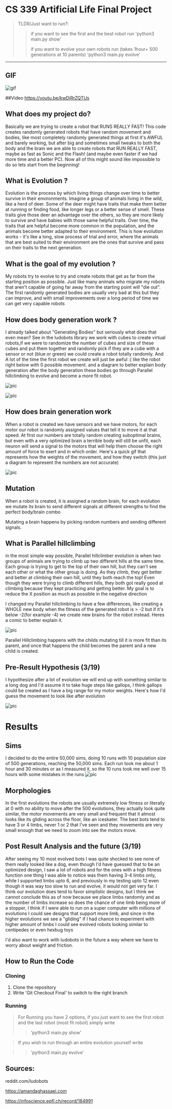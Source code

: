 # CS 339 Artificial Life Final Project 

>TLDR/Just want to run?: 
>> if you want to see the first and the best robot run 'python3 main.py show'
>> 
>>if you want to evolve your own robots run (takes 1hour+ 500 generations at 10 parents) 'python3 main.py evolve'
----------------------------------------------------------------------------------------------------------------------------------------------
## GIF

![gif](pics/theGif.gif)

##Video
https://youtu.be/kwDiRrZQTUs

## What does my project do?
Basically we are trying to create a robot that RUNS REALLY FAST! This code creates randomly generated robots that have random movement and bodies, like most completely randomly generated things at first it's AWFUL and barely working, but after big and sometimes small tweaks to both the body and the brain we are able to create robots that RUN REALLY FAST, maybe as fast as Sonic and the Flash! (and maybe even faster if we had more time and a better PC). Now all of this might sound like impossible to do so lets start from the beginning!
## What is Evolution ? 
Evolution is the process by which living things change over time to better survive in their environments. Imagine a group of animals living in the wild, like a herd of deer. Some of the deer might have traits that make them better at running or finding food, like longer legs or a better sense of smell. These traits give those deer an advantage over the others, so they are more likely to survive and have babies with those same helpful traits. Over time, the traits that are helpful become more common in the population, and the animals become better adapted to their environment. This is how evolution works - it's like a long, slow process of trial and error, where the animals that are best suited to their environment are the ones that survive and pass on their traits to the next generation.
## What is the goal of my evolution ? 
My robots try to evolve to try and create robots that get as far from the starting position as possible. Just like many animals who migrate my robots that aren't capable of going far away from the starting point will "die out". The first randomly generated bodies are usually very bad at this but they can improve, and with small improvements over a long period of time we can get very capable robots
## How does body generation work ?
I already talked about "Generating Bodies" but seriously what does that even mean? See in the ludobots library we work with cubes to create virtual robots,if we were to randomize the number of cubes and size of these cubes and put them together and randomly pick if they are a cube with a sensor or not (blue or green) we could create a robot totally randomly. And A lot of the time the first robot we create will just be awful :( like the robot right below with 0 possible movement. and a diagram to better explain body generation after the body generation these bodies go through Parallel hillclimbing to evolve and become a more fit robot.

![pic](pics/rename.png)

![pic](pics/generation.png)

## How does brain generation work
 When a robot is created we have sensors and we have motors, for each motor our robot is randomly assigned values that tell it to move it at that speed. At first our numbers are totally random creating suboptimal brains, but even with a very optimized brain a terrible body will still be unfit, each neuron will send a signal to the motors that will help them choose the right amount of force to exert and in which order. Here's a quick gif that represents how the weights of the movement, and how they switch (this just a diagram to represent the numbers are not accurate)
 
![pic](pics/braingen.gif)


## Mutation
When a robot is created, it is assigned a random brain, for each evolution we mutate its brain to send different signals at different strengths to find the perfect body/brain combo

Mutating a brain happens by picking random numbers and sending different signals. 


## What is Parallel hillclimbing
in the most simple way possible, Parallel hillclimber evolution is when two groups of animals are trying to climb up two different hills at the same time. Each group is trying to get to the top of their own hill, but they can't see each other or what the other group is doing. As they climb, they get better and better at climbing their own hill, until they both reach the top! Even though they were trying to climb different hills, they both got really good at climbing because they kept practicing and getting better. My goal is to reduce the X position as much as possible in the negative direction

I changed my Parallel hillclimbing to have a few differences, like creating a WHOLE new body when the fitness of the generated robot is > -2 but if it's below -2(for example -4) we create new brains for the robot instead. Heres a comic to better explain it.

![pic](pics/comic.png)

Parallel Hillclimbing happens with the childs mutating till it is more fit than its parent, and once that happens the child becomes the parent and a new child is created.

## Pre-Result Hypothesis (3/19)
I hypothesize after a lot of evolution we will end up with something similar to a long dog and I'd assume it to take huge steps like gallops, I think gallops could be created as I have a big range for my motor weights. Here's how I'd guess the movement to look like after evolution


![pic](pics/dog.jpg)

# Results
## Sims
I decided to do the entire 50,000 sims, doing 10 runs with 10 population size of 500 generations, reaching the 50,000 sims. Each run took me about 1 hour and 30 minutes or as I measured it, so the 10 runs took me well over 15 hours with some mistakes in the runs
![pic](pics/fitnessEvolution.png)


## Morphologies
In the first evolutions the robots are usually extremely low fitness or literally at 0 with no ability to move after the 500 evolutions, they actually look quite similar, the motor movements are very small and frequent that it almost looks like its gliding across the floor, like an iceskater. The best bots tend to have 3 or 4 limbs, never 1 or 2 that I've seen and they movements are very small enough that we need to zoom into see the motors move. 

## Post Result Analysis and the future (3/19)
After seeing my 10 most evolved bots I was quite shocked to see none of them really looked like a dog, even though I'd have guessed that to be an optimized design, I saw a lot of robots and for the ones with a high fitness function one thing I was able to notice was them having 3-4 limbs only, while I supported limbs upto 6, and previously in my testing upto 12 even though it was way too slow to run and evolve, it would not get very far. I think our evolution does tend to favor simplistic designs, but I think we cannot conclude this as of now because we place limbs randomly and as the number of limbs increase so does the chance of one limb being more of a stopper, I think if I were able to run on a super computer with millions of evolutions I could see designs that support more limb, and since in the higher evolutions we see a "gliding" if I had chance to experiment with higher amount of limbs I could see evolved robots looking similar to centipedes or even hexbug toys

I'd also want to work with ludobots in the future a way where we have to worry about weight and friction.

## How to Run the Code
### Cloning
1. Clone the repository
2. Write 'Git Checkout Final' to switch to the right branch
### Running
> For Running you have 2 options, if you just want to see the first robot and the last robot (most fit robot) simply write
>>'python3 main.py show'

>If you wish to run through an entire evolution yourself write 

>>'python3 main.py evolve'

## Sources: 

reddit.com/ludobots

https://amandaghassaei.com

https://infoscience.epfl.ch/record/184991
